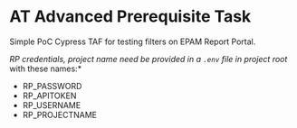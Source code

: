 # AT Advanced Prerequisite Task
Simple PoC Cypress TAF for testing filters on EPAM Report Portal.

*RP credentials, project name need be provided in a `.env` file in project root* with these names:*
- RP_PASSWORD
- RP_APITOKEN
- RP_USERNAME
- RP_PROJECTNAME
